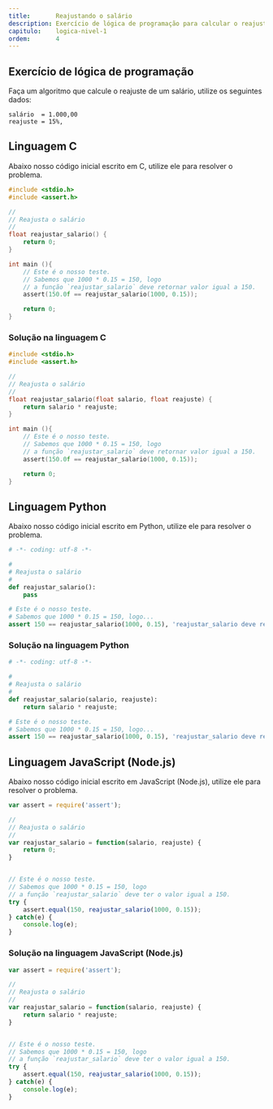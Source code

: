 ```yaml
---
title:       Reajustando o salário
description: Exercício de lógica de programação para calcular o reajuste do salário
capitulo:    logica-nivel-1
ordem:       4
---
```




Exercício de lógica de programação
---

Faça um algoritmo que calcule o reajuste de um salário, utilize os seguintes dados:

    salário  = 1.000,00
    reajuste = 15%,





Linguagem C
---

Abaixo nosso código inicial escrito em C, utilize ele para resolver o problema.


```c
#include <stdio.h>
#include <assert.h>

//
// Reajusta o salário
//
float reajustar_salario() {
    return 0;
}

int main (){
    // Este é o nosso teste.
    // Sabemos que 1000 * 0.15 = 150, logo
    // a função `reajustar_salario` deve retornar valor igual a 150.
    assert(150.0f == reajustar_salario(1000, 0.15));

    return 0;
}
```

### Solução na linguagem C

```c
#include <stdio.h>
#include <assert.h>

//
// Reajusta o salário
//
float reajustar_salario(float salario, float reajuste) {
    return salario * reajuste;
}

int main (){
    // Este é o nosso teste.
    // Sabemos que 1000 * 0.15 = 150, logo
    // a função `reajustar_salario` deve retornar valor igual a 150.
    assert(150.0f == reajustar_salario(1000, 0.15));

    return 0;
}
```



Linguagem Python
---

Abaixo nosso código inicial escrito em Python, utilize ele para resolver o problema.

```python
# -*- coding: utf-8 -*-

#
# Reajusta o salário
#
def reajustar_salario():
    pass

# Este é o nosso teste.
# Sabemos que 1000 * 0.15 = 150, logo...
assert 150 == reajustar_salario(1000, 0.15), 'reajustar_salario deve retornar 150'
```

### Solução na linguagem Python

```python
# -*- coding: utf-8 -*-

#
# Reajusta o salário
#
def reajustar_salario(salario, reajuste):
    return salario * reajuste;

# Este é o nosso teste.
# Sabemos que 1000 * 0.15 = 150, logo...
assert 150 == reajustar_salario(1000, 0.15), 'reajustar_salario deve retornar 150'
```



Linguagem JavaScript (Node.js)
---

Abaixo nosso código inicial escrito em JavaScript (Node.js), utilize ele para resolver o problema.


```javascript
var assert = require('assert');

//
// Reajusta o salário
//
var reajustar_salario = function(salario, reajuste) {
    return 0;
}


// Este é o nosso teste.
// Sabemos que 1000 * 0.15 = 150, logo
// a função `reajustar_salario` deve ter o valor igual a 150.
try {
    assert.equal(150, reajustar_salario(1000, 0.15));
} catch(e) {
    console.log(e);
}
```


### Solução na linguagem JavaScript (Node.js)


```javascript
var assert = require('assert');

//
// Reajusta o salário
//
var reajustar_salario = function(salario, reajuste) {
    return salario * reajuste;
}


// Este é o nosso teste.
// Sabemos que 1000 * 0.15 = 150, logo
// a função `reajustar_salario` deve ter o valor igual a 150.
try {
    assert.equal(150, reajustar_salario(1000, 0.15));
} catch(e) {
    console.log(e);
}
```

